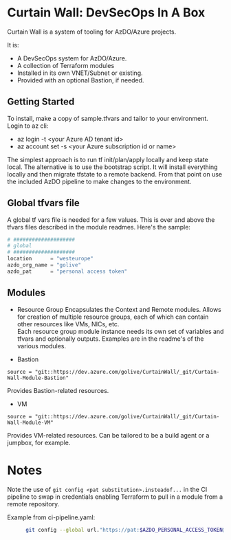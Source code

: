 # Curtain Wall: DevSecOps In A Box
Curtain Wall is a system of tooling for AzDO/Azure projects.  

It is:  
* A DevSecOps system for AzDO/Azure.  
* A collection of Terraform modules  
* Installed in its own VNET/Subnet or existing.  
* Provided with an optional Bastion, if needed.  

## Getting Started
To install, make a copy of sample.tfvars and tailor to your environment.  
Login to az cli:  
- az login -t \<your Azure AD tenant id\>  
- az account set -s \<your Azure subscription id or name\>  

The simplest approach is to run tf init/plan/apply locally and keep state local. The alternative is to use the bootstrap script. It will install everything locally and then migrate tfstate to a remote backend. From that point on use the included AzDO pipeline to make changes to the environment.  

## Global tfvars file
A global tf vars file is needed for a few values. This is over and above the tfvars files described in the module readmes.  Here's the sample:  
```terraform
# ####################
# global
# ####################
location      = "westeurope"
azdo_org_name = "golive"
azdo_pat      = "personal access token"
```

## Modules
* Resource Group
Encapsulates the Context and Remote modules. Allows for creation of multiple resource groups, each of which can contain other resources like VMs, NICs, etc.  
Each resource group module instance needs its own set of variables and tfvars and optionally outputs. Examples are in the readme's of the various modules.  

* Bastion
```
source = "git::https://dev.azure.com/golive/CurtainWall/_git/Curtain-Wall-Module-Bastion"
```
Provides Bastion-related resources.  

* VM
```
source = "git::https://dev.azure.com/golive/CurtainWall/_git/Curtain-Wall-Module-VM"
```
Provides VM-related resources. Can be tailored to be a build agent or a jumpbox, for example.  


# Notes

Note the use of ```git config <pat substitution>.insteadof...``` in the CI pipeline to swap in credentials enabling Terraform to pull in a module from a remote repository.  

Example from ci-pipeline.yaml:  
``` bash
      git config --global url."https://pat:$AZDO_PERSONAL_ACCESS_TOKEN@dev.azure.com/RRBLUEALM".insteadOf "https://dev.azure.com/RRBLUEALM"
```
